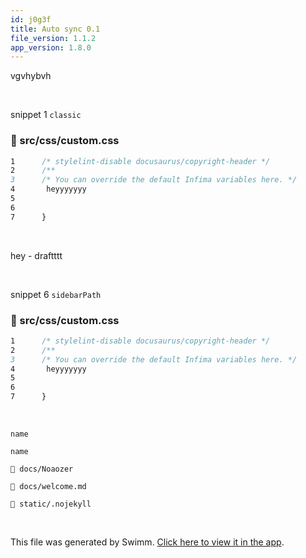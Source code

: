 ```yaml
---
id: j0g3f
title: Auto sync 0.1
file_version: 1.1.2
app_version: 1.8.0
---
```


vgvhybvh

<br/>

snippet 1 `classic`<swm-token data-swm-token=":docusaurus.config.js:22:7:7:`      &#39;@docusaurus/preset-classic&#39;,`"/>
<!-- NOTE-swimm-snippet: the lines below link your snippet to Swimm -->
### 📄 src/css/custom.css
```css
1      /* stylelint-disable docusaurus/copyright-header */
2      /**
3      /* You can override the default Infima variables here. */
4       heyyyyyyy
5      
6      
7      }
```

<br/>

hey - draftttt

<br/>

snippet 6 `sidebarPath`<swm-token data-swm-token=":docusaurus.config.js:25:1:1:`          sidebarPath: require.resolve(&#39;./sidebars.js&#39;),`"/>
<!-- NOTE-swimm-snippet: the lines below link your snippet to Swimm -->
### 📄 src/css/custom.css
```css
1      /* stylelint-disable docusaurus/copyright-header */
2      /**
3      /* You can override the default Infima variables here. */
4       heyyyyyyy
5      
6      
7      }
```

<br/>

`name`<swm-token data-swm-token=":docusaurus.config.js:10:21:21:`  organizationName: &#39;Cyberdyne&#39;, // Usually your GitHub org/user name.`"/>

`name`<swm-token data-swm-token=":docusaurus.config.js:11:17:17:`  projectName: &#39;skynet&#39;, // Usually your repo name.`"/>

`📄 docs/Noaozer`

`📄 docs/welcome.md`

`📄 static/.nojekyll`

<br/>

This file was generated by Swimm. [Click here to view it in the app](http://localhost:5000/repos/Z2l0aHViJTNBJTNBTm9hUmVwbyUzQSUzQU5vYW96ZXI=/docs/j0g3f).
